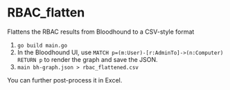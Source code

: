 # RBAC_flatten

Flattens the RBAC results from Bloodhound to a CSV-style format

1. `go build main.go`
2. In the Bloodhound UI, use `MATCH p=(m:User)-[r:AdminTo]->(n:Computer) RETURN p` to render the graph and save the JSON. 
3. `main bh-graph.json > rbac_flattened.csv`

You can further post-process it in Excel.
